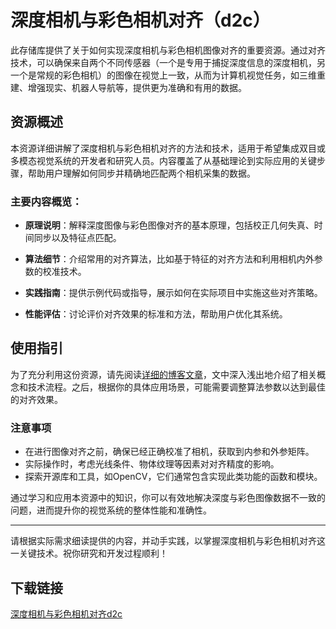 # 深度相机与彩色相机对齐（d2c）

此存储库提供了关于如何实现深度相机与彩色相机图像对齐的重要资源。通过对齐技术，可以确保来自两个不同传感器（一个是专用于捕捉深度信息的深度相机，另一个是常规的彩色相机）的图像在视觉上一致，从而为计算机视觉任务，如三维重建、增强现实、机器人导航等，提供更为准确和有用的数据。

## 资源概述

本资源详细讲解了深度相机与彩色相机对齐的方法和技术，适用于希望集成双目或多模态视觉系统的开发者和研究人员。内容覆盖了从基础理论到实际应用的关键步骤，帮助用户理解如何同步并精确地匹配两个相机采集的数据。

### 主要内容概览：

- **原理说明**：解释深度图像与彩色图像对齐的基本原理，包括校正几何失真、时间同步以及特征点匹配。
  
- **算法细节**：介绍常用的对齐算法，比如基于特征的对齐方法和利用相机内外参数的校准技术。
  
- **实践指南**：提供示例代码或指导，展示如何在实际项目中实施这些对齐策略。
  
- **性能评估**：讨论评价对齐效果的标准和方法，帮助用户优化其系统。

## 使用指引

为了充分利用这份资源，请先阅读[详细的博客文章](https://blog.csdn.net/taifyang/article/details/131030025)，文中深入浅出地介绍了相关概念和技术流程。之后，根据你的具体应用场景，可能需要调整算法参数以达到最佳的对齐效果。

### 注意事项

- 在进行图像对齐之前，确保已经正确校准了相机，获取到内参和外参矩阵。
- 实际操作时，考虑光线条件、物体纹理等因素对对齐精度的影响。
- 探索开源库和工具，如OpenCV，它们通常包含实现此类功能的函数和模块。

通过学习和应用本资源中的知识，你可以有效地解决深度与彩色图像数据不一致的问题，进而提升你的视觉系统的整体性能和准确性。

---

请根据实际需求细读提供的内容，并动手实践，以掌握深度相机与彩色相机对齐这一关键技术。祝你研究和开发过程顺利！

## 下载链接

[深度相机与彩色相机对齐d2c](https://pan.quark.cn/s/c7aa15cd542d)